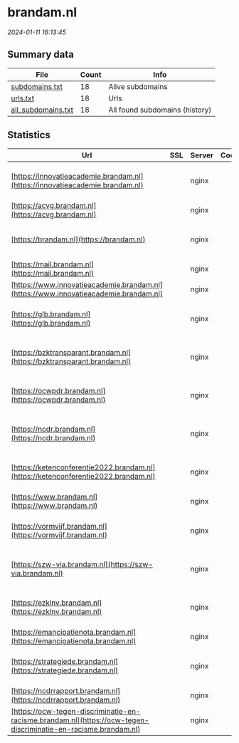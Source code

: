 # brandam.nl
*2024-01-11 16:13:45*
## Summary data
| File       | Count | Info |
|------------|-------|------|
|[subdomains.txt](/data/brandam.nl/subdomains.txt)|18|Alive subdomains|
|[urls.txt](/data/brandam.nl/urls.txt)|18|Urls|
|[all_subdomains.txt](/data/brandam.nl/all_subdomains.txt)|18|All found subdomains (history)|
## Statistics
| Url | SSL | Server | Cookie | HSTS | CSP | XFO | XXP | RP | Tech |Title |
|------------|-------|------|------|------|------|------|------|------|------|------|
|[https://innovatieacademie.brandam.nl](https://innovatieacademie.brandam.nl)| |nginx| |:white_check_mark: | | | | :white_check_mark: |HSTS MySQL Nginx PHP WordPress:6.2.3 Yoast SEO:21.8|Innovatie Academ...|
|[https://acvg.brandam.nl](https://acvg.brandam.nl)| |nginx| |:white_check_mark: | | | | :white_check_mark: |HSTS Nginx||
|[https://brandam.nl](https://brandam.nl)| |nginx| |:white_check_mark: | | | | :white_check_mark: |HSTS MySQL Nginx PHP WordPress:6.2.3 Yoast SEO:21.8|BranDAM|
|[https://mail.brandam.nl](https://mail.brandam.nl)| |nginx| | | | | | :white_check_mark: |Nginx||
|[https://www.innovatieacademie.brandam.nl](https://www.innovatieacademie.brandam.nl)| |nginx| | | | | | :white_check_mark: |Nginx||
|[https://glb.brandam.nl](https://glb.brandam.nl)| |nginx| |:white_check_mark: | | | | :white_check_mark: |HSTS MySQL Nginx PHP WordPress:6.2.3 Yoast SEO:21.8|GLB|
|[https://bzktransparant.brandam.nl](https://bzktransparant.brandam.nl)| |nginx| |:white_check_mark: | | | | :white_check_mark: |HSTS MySQL Nginx PHP WordPress:6.2.3 Yoast SEO:21.8|BZK transparant|
|[https://ocwpdr.brandam.nl](https://ocwpdr.brandam.nl)| |nginx| |:white_check_mark: | | | | :white_check_mark: |HSTS MySQL Nginx PHP WordPress:6.2.3 Yoast SEO:21.8|OCW tegen discri...|
|[https://ncdr.brandam.nl](https://ncdr.brandam.nl)| |nginx| |:white_check_mark: | | | | :white_check_mark: |HSTS MySQL Nginx PHP WordPress:6.2.3 Yoast SEO:21.8|NCDR|
|[https://ketenconferentie2022.brandam.nl](https://ketenconferentie2022.brandam.nl)| |nginx| |:white_check_mark: | | | | :white_check_mark: |HSTS MySQL Nginx PHP WordPress:6.2.3 Yoast SEO:21.8|Ketenconferentie...|
|[https://www.brandam.nl](https://www.brandam.nl)| |nginx| |:white_check_mark: | | | | :white_check_mark: |HSTS Nginx||
|[https://vormvijf.brandam.nl](https://vormvijf.brandam.nl)| |nginx| |:white_check_mark: | | | | :white_check_mark: |HSTS MySQL Nginx PHP WordPress:6.2.3 Yoast SEO:21.8|VormVijf|
|[https://szw-via.brandam.nl](https://szw-via.brandam.nl)| |nginx| |:white_check_mark: | | | | :white_check_mark: |HSTS MySQL Nginx PHP WordPress:6.2.3 Yoast SEO:21.8|SZW - Voor een I...|
|[https://ezklnv.brandam.nl](https://ezklnv.brandam.nl)| |nginx| |:white_check_mark: | | | | :white_check_mark: |HSTS MySQL Nginx PHP WordPress:6.2.3 Yoast SEO:21.8|Duurzaam EZK & L...|
|[https://emancipatienota.brandam.nl](https://emancipatienota.brandam.nl)| |nginx| |:white_check_mark: | | | | :white_check_mark: |HSTS Nginx||
|[https://strategiede.brandam.nl](https://strategiede.brandam.nl)| |nginx| |:white_check_mark: | | | | :white_check_mark: |HSTS MySQL Nginx PHP WordPress:6.2.3 Yoast SEO:21.8|EZK Strategie Di...|
|[https://ncdrrapport.brandam.nl](https://ncdrrapport.brandam.nl)| |nginx| | | | | | :white_check_mark: |Nginx||
|[https://ocw-tegen-discriminatie-en-racisme.brandam.nl](https://ocw-tegen-discriminatie-en-racisme.brandam.nl)| |nginx| |:white_check_mark: | | | | :white_check_mark: |HSTS Nginx||
